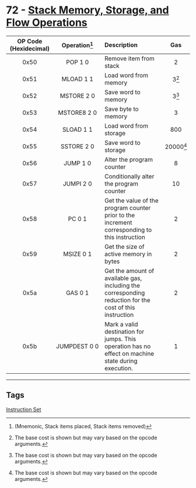 # 72 - [Stack Memory, Storage, and Flow Operations](Stack%20Memory,%20Storage,%20and%20Flow%20Operations.md)


| OP Code (Hexidecimal) |       Operation[^1]        | Description                                                                                             |    Gas    |
|:---------------------:|:-------------------------:|:------------------------------------------------------------------------------------------------------- |:---------:|
|         0x50          |          POP 1 0          | Remove item from stack                                                                                  |     2     |
|         0x51          |         MLOAD 1 1         | Load word from memory                                                                                   |   3[^2]   |
|         0x52          |        MSTORE 2 0         | Save word to memory                                                                                     |   3[^2]   |
|         0x53          |        MSTORE8 2 0        | Save byte to memory                                                                                     |     3     |
|         0x54          |         SLOAD 1 1         | Load word from storage                                                                                  |    800    |
|         0x55          |        SSTORE 2 0         | Save word to storage                                                                                    | 20000[^2] |
|         0x56          |         JUMP 1 0          | Alter the program counter                                                                               |     8     |
|         0x57          |         JUMPI 2 0         | Conditionally alter the program counter                                                                 |    10     |
|         0x58          |          PC 0 1           | Get the value of the program counter prior to the increment corresponding to this instruction           |     2     |
|         0x59          |         MSIZE 0 1         | Get the size of active memory in bytes                                                                  |     2     |
|         0x5a          |          GAS 0 1          | Get the amount of available gas, including the corresponding reduction for the cost of this instruction |     2     |
|         0x5b          | <nobr>JUMPDEST 0 0</nobr> | Mark a valid destination for jumps. This operation has no effect on machine state during execution.    |     1     |

[^1]:(Mnemonic, Stack items placed, Stack items removed)
[^2]: The base cost is shown but may vary based on the opcode arguments.

___
## Tags
[Instruction Set](Instruction%20Set.md)